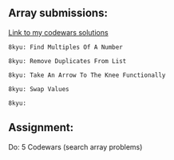 ## Array submissions:
[Link to my codewars solutions](https://github.com/boobeh123/Codewars)
```
8kyu: Find Multiples Of A Number

8kyu: Remove Duplicates From List

8kyu: Take An Arrow To The Knee Functionally

8kyu: Swap Values

8kyu:
```

## Assignment:
Do: 5 Codewars 
(search array problems)
